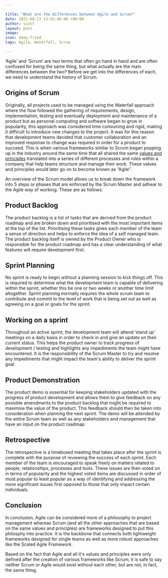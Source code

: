 ```yaml
---

title: "What are the differences between Agile and Scrum?"
date: 2021-08-17 13:52:00:00 +00:00
author: scott
layout: post
image: 
icon: deep-fried
tags: Agile, Waterfall, Scrum

---
```



‘Agile’ and ‘Scrum’ are two terms that often go hand in hand and are often confused for being the same thing, but what actually are the main differences between the two? Before we get into the differences of each, we need to understand the history of Scrum. 

## Origins of Scrum

Originally, all projects used to be managed using the Waterfall approach where the flow followed the gathering of requirements, design, implementation, testing and eventually deployment and maintenance of a product but as personal computing and software began to grow in popularity, this approach was considered time consuming and rigid, making it difficult to introduce new changes to the project. It was for this reason that development teams decided that customer collaboration and an improved response to change was required in order for a product to succeed. This is when various frameworks similar to Scrum began popping up in the industry around the same time that all shared the same [values and principles](https://www.scrumwithme.com/about/)  translated into a series of different processes and roles within a company that help teams structure and manage their work. These values and principles would later go on to become known as “Agile”. 

An overview of the Scrum model allows us to break down the framework into 5 steps or phases that are enforced by the Scrum Master and adhear to the Agile way of working. These are as follows: 

## Product Backlog

The product backlog is a list of tasks that are derived from the product roadmap and are broken down and prioritised with the most important items at the top of the list. Prioritising these tasks gives each member of the team a sense of direction and helps to enforce the idea of a self managed team. The product backlog itself is owned by the Product Owner who is responsible for the product roadmap and has a clear understanding of what features will require development first. 

## Sprint Planning

No sprint is ready to begin without a planning session to kick things off. This is required to determine what the development team is capable of delivering within the sprint, whether this be one or two weeks or another time limit altogether. Sprint planning normally requires the whole scrum team to contribute and commit to the level of work that is being set out as well as agreeing on a goal or goals for the sprint. 

## Working on a sprint

Throughout an active sprint, the development team will attend ‘stand up’ meetings on a daily basis in order to check in and give an update on their current status. This helps the product owner to track progress of development / testing and highlights any impediments the team might have encountered. It is the responsibility of the Scrum Master to try and resolve any impediments that might impact the team's ability to deliver the sprint goal. 


## Product Demonstration

The product demo is essential for keeping stakeholders updated with the progress of product development and allows them to give feedback on any possible amendments to the product backlog that might be required to maximise the value of the product. This feedback should then be taken into consideration when planning the next sprint. The demo will be attended by the entire Scrum team as well as any stakeholders and management that have an input on the product roadmap.  

## Retrospective

The retrospective is a timeboxed meeting that takes place after the sprint is complete with the purpose of reviewing the success of each sprint. Each member of the team is encouraged to speak freely on matters related to people, relationships, processes and tools. These issues are then voted on in terms of popularity and the highest voted items are discussed in order of most popular to least popular as a way of identifying and addressing the more significant issues first opposed to those that only impact certain individuals. 

## Conclusion

In conclusion, Agile can be considered more of a philosophy to project management whereas Scrum (and all the other approaches that are based on the same values and principles) are frameworks designed to put this philosphy into practice. It is the backbone that connects both lightweight frameworks designed for single teams as well as more robust approaches like the Scaled Agile Framework.

Based on the fact that Agile and all it's values and principles were only defined after the creation of various frameworks like Scrum, it is safe to say neither Scrum or Agile would exist without each other, but are not, in fact, the same thing.  